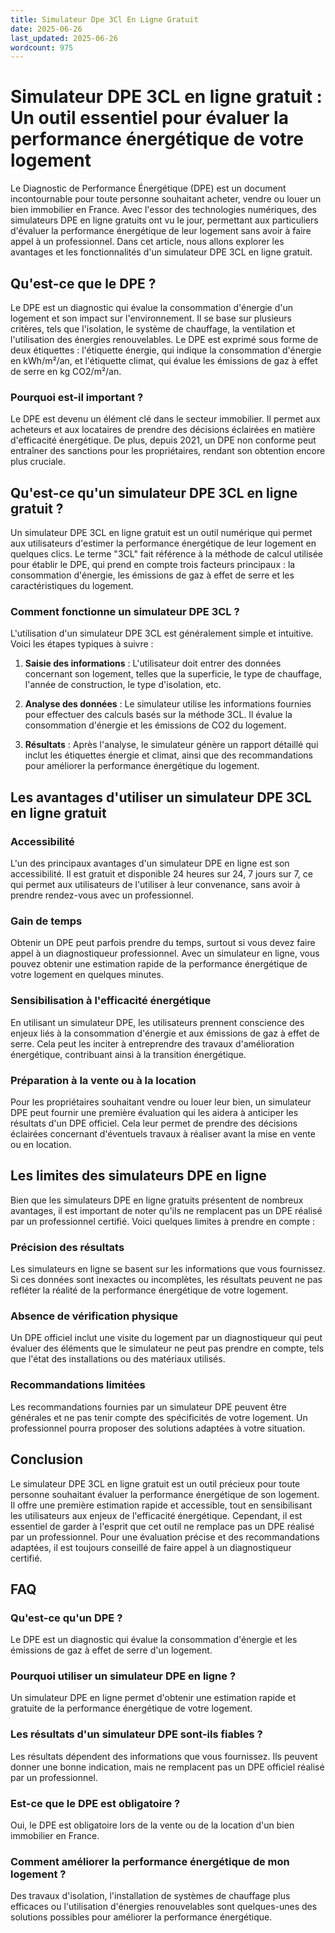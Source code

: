 ```yaml
---
title: Simulateur Dpe 3Cl En Ligne Gratuit
date: 2025-06-26
last_updated: 2025-06-26
wordcount: 975
---
```


# Simulateur DPE 3CL en ligne gratuit : Un outil essentiel pour évaluer la performance énergétique de votre logement

Le Diagnostic de Performance Énergétique (DPE) est un document incontournable pour toute personne souhaitant acheter, vendre ou louer un bien immobilier en France. Avec l'essor des technologies numériques, des simulateurs DPE en ligne gratuits ont vu le jour, permettant aux particuliers d'évaluer la performance énergétique de leur logement sans avoir à faire appel à un professionnel. Dans cet article, nous allons explorer les avantages et les fonctionnalités d'un simulateur DPE 3CL en ligne gratuit.

## Qu'est-ce que le DPE ?

Le DPE est un diagnostic qui évalue la consommation d'énergie d'un logement et son impact sur l'environnement. Il se base sur plusieurs critères, tels que l'isolation, le système de chauffage, la ventilation et l'utilisation des énergies renouvelables. Le DPE est exprimé sous forme de deux étiquettes : l'étiquette énergie, qui indique la consommation d'énergie en kWh/m²/an, et l'étiquette climat, qui évalue les émissions de gaz à effet de serre en kg CO2/m²/an.

### Pourquoi est-il important ?

Le DPE est devenu un élément clé dans le secteur immobilier. Il permet aux acheteurs et aux locataires de prendre des décisions éclairées en matière d'efficacité énergétique. De plus, depuis 2021, un DPE non conforme peut entraîner des sanctions pour les propriétaires, rendant son obtention encore plus cruciale.

## Qu'est-ce qu'un simulateur DPE 3CL en ligne gratuit ?

Un simulateur DPE 3CL en ligne gratuit est un outil numérique qui permet aux utilisateurs d'estimer la performance énergétique de leur logement en quelques clics. Le terme "3CL" fait référence à la méthode de calcul utilisée pour établir le DPE, qui prend en compte trois facteurs principaux : la consommation d'énergie, les émissions de gaz à effet de serre et les caractéristiques du logement.

### Comment fonctionne un simulateur DPE 3CL ?

L'utilisation d'un simulateur DPE 3CL est généralement simple et intuitive. Voici les étapes typiques à suivre :

1. **Saisie des informations** : L'utilisateur doit entrer des données concernant son logement, telles que la superficie, le type de chauffage, l'année de construction, le type d'isolation, etc.
  
2. **Analyse des données** : Le simulateur utilise les informations fournies pour effectuer des calculs basés sur la méthode 3CL. Il évalue la consommation d'énergie et les émissions de CO2 du logement.

3. **Résultats** : Après l'analyse, le simulateur génère un rapport détaillé qui inclut les étiquettes énergie et climat, ainsi que des recommandations pour améliorer la performance énergétique du logement.

## Les avantages d'utiliser un simulateur DPE 3CL en ligne gratuit

### Accessibilité

L'un des principaux avantages d'un simulateur DPE en ligne est son accessibilité. Il est gratuit et disponible 24 heures sur 24, 7 jours sur 7, ce qui permet aux utilisateurs de l'utiliser à leur convenance, sans avoir à prendre rendez-vous avec un professionnel.

### Gain de temps

Obtenir un DPE peut parfois prendre du temps, surtout si vous devez faire appel à un diagnostiqueur professionnel. Avec un simulateur en ligne, vous pouvez obtenir une estimation rapide de la performance énergétique de votre logement en quelques minutes.

### Sensibilisation à l'efficacité énergétique

En utilisant un simulateur DPE, les utilisateurs prennent conscience des enjeux liés à la consommation d'énergie et aux émissions de gaz à effet de serre. Cela peut les inciter à entreprendre des travaux d'amélioration énergétique, contribuant ainsi à la transition énergétique.

### Préparation à la vente ou à la location

Pour les propriétaires souhaitant vendre ou louer leur bien, un simulateur DPE peut fournir une première évaluation qui les aidera à anticiper les résultats d'un DPE officiel. Cela leur permet de prendre des décisions éclairées concernant d'éventuels travaux à réaliser avant la mise en vente ou en location.

## Les limites des simulateurs DPE en ligne

Bien que les simulateurs DPE en ligne gratuits présentent de nombreux avantages, il est important de noter qu'ils ne remplacent pas un DPE réalisé par un professionnel certifié. Voici quelques limites à prendre en compte :

### Précision des résultats

Les simulateurs en ligne se basent sur les informations que vous fournissez. Si ces données sont inexactes ou incomplètes, les résultats peuvent ne pas refléter la réalité de la performance énergétique de votre logement.

### Absence de vérification physique

Un DPE officiel inclut une visite du logement par un diagnostiqueur qui peut évaluer des éléments que le simulateur ne peut pas prendre en compte, tels que l'état des installations ou des matériaux utilisés.

### Recommandations limitées

Les recommandations fournies par un simulateur DPE peuvent être générales et ne pas tenir compte des spécificités de votre logement. Un professionnel pourra proposer des solutions adaptées à votre situation.

## Conclusion

Le simulateur DPE 3CL en ligne gratuit est un outil précieux pour toute personne souhaitant évaluer la performance énergétique de son logement. Il offre une première estimation rapide et accessible, tout en sensibilisant les utilisateurs aux enjeux de l'efficacité énergétique. Cependant, il est essentiel de garder à l'esprit que cet outil ne remplace pas un DPE réalisé par un professionnel. Pour une évaluation précise et des recommandations adaptées, il est toujours conseillé de faire appel à un diagnostiqueur certifié.

## FAQ

### Qu'est-ce qu'un DPE ?

Le DPE est un diagnostic qui évalue la consommation d'énergie et les émissions de gaz à effet de serre d'un logement.

### Pourquoi utiliser un simulateur DPE en ligne ?

Un simulateur DPE en ligne permet d'obtenir une estimation rapide et gratuite de la performance énergétique de votre logement.

### Les résultats d'un simulateur DPE sont-ils fiables ?

Les résultats dépendent des informations que vous fournissez. Ils peuvent donner une bonne indication, mais ne remplacent pas un DPE officiel réalisé par un professionnel.

### Est-ce que le DPE est obligatoire ?

Oui, le DPE est obligatoire lors de la vente ou de la location d'un bien immobilier en France.

### Comment améliorer la performance énergétique de mon logement ?

Des travaux d'isolation, l'installation de systèmes de chauffage plus efficaces ou l'utilisation d'énergies renouvelables sont quelques-unes des solutions possibles pour améliorer la performance énergétique.